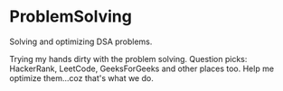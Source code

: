 # ProblemSolving
Solving and optimizing DSA problems.

Trying my hands dirty with the problem solving.
Question picks: HackerRank, LeetCode, GeeksForGeeks and other places too.
Help me optimize them...coz that's what we do.
